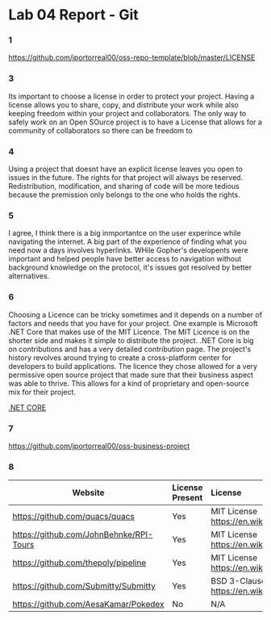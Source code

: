 # Lab 04 Report - Git

### 1

https://github.com/jportorreal00/oss-repo-template/blob/master/LICENSE

### 3

Its important to choose a license in order to protect your project. Having a license allows you to share, copy, and distribute your work while also keeping freedom within your project and collaborators. The only way to safely work on an Open SOurce project is to have a License that allows for a community of collaborators so there can be freedom to  

### 4

Using a project that doesnt have an explicit license leaves you open to issues in the future. The rights for that project will always be reserved. Redistribution, modification, and sharing of code will be more tedious because the premission only belongs to the one who holds the rights.

### 5

I agree, I think there is a big inmportantce on the user experince while navigating the internet. A big part of the experience of finding what you need now a days involves hyperlinks. WHile Gopher's developents were important and helped people have better access to navigation without background knowledge on the protocol, it's issues got resolved by better alternatives.

### 6

Choosing a Licence can be tricky sometimes and it depends on a number of factors and needs that you have for your project. One example is Microsoft .NET Core that makes use of the MIT Licence. The MIT Licence is on the shorter side and makes it simple to distribute the project. .NET Core is big on contributions and has a very detailed contribution page. The project's history revolves around trying to create a cross-platform center for developers to build applications. The licence they chose allowed for a very permissive open source project that made sure that their business aspect was able to thrive. This allows for a kind of proprietary and open-source mix for their project.

[.NET CORE](https://en.wikipedia.org/wiki/.NET)

### 7

https://github.com/jportorreal00/oss-business-project

### 8

Website | License Present | License
---------|:----------|:-------
https://github.com/quacs/quacs | Yes | MIT License https://en.wikipedia.org/wiki/MIT_License
https://github.com/JohnBehnke/RPI-Tours | Yes | MIT License https://en.wikipedia.org/wiki/MIT_License
https://github.com/thepoly/pipeline | Yes | MIT License https://en.wikipedia.org/wiki/MIT_License
https://github.com/Submitty/Submitty | Yes | BSD 3-Clause License https://en.wikipedia.org/wiki/BSD_licenses
https://github.com/AesaKamar/Pokedex | No | N/A